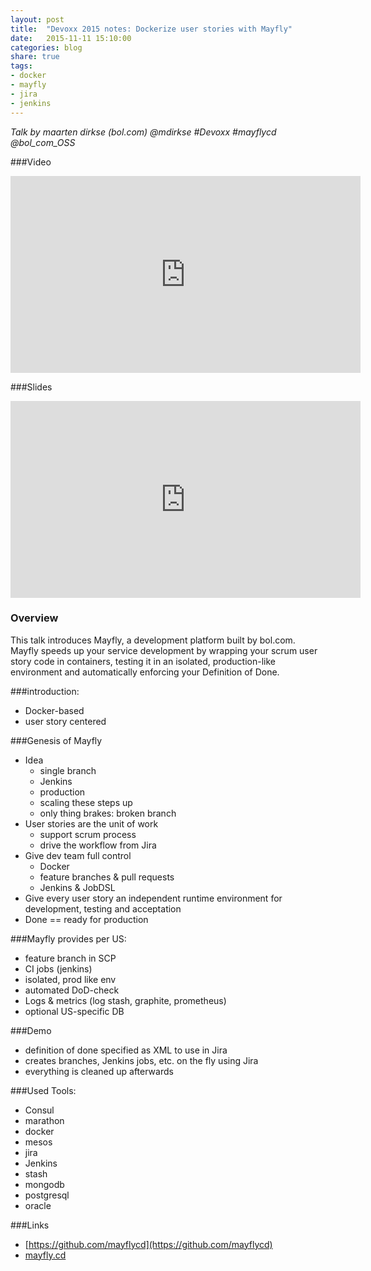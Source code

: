 ```yaml
---
layout: post
title:  "Devoxx 2015 notes: Dockerize user stories with Mayfly"
date:   2015-11-11 15:10:00
categories: blog
share: true
tags:
- docker
- mayfly
- jira
- jenkins
---
```


*Talk by maarten dirkse (bol.com)
 @mdirkse #Devoxx #mayflycd
 @bol_com_OSS*

###Video
<iframe width="560" height="315" src="https://www.youtube.com/embed/cHU8yEV8FwQ" frameborder="0" allowfullscreen></iframe>

###Slides
<iframe width="560" height="315" src="http://mayflycd.github.io/mayfly-talks/2015-06-25_Mayfly---Dockerize-your-user-stories-indepth_bol.com/#/" frameborder="0" allowfullscreen></iframe>

### Overview
This talk introduces Mayfly, a development platform built by bol.com. Mayfly speeds up your service development by wrapping your scrum user story code in containers, testing it in an isolated, production-like environment and automatically enforcing your Definition of Done.

###introduction:
- Docker-based
- user story centered

###Genesis of Mayfly
- Idea
    - single branch
    - Jenkins
    - production
    - scaling these steps up
    - only thing brakes: broken branch
- User stories are the unit of work
    - support scrum process
    - drive the workflow from Jira
- Give dev team full control
    - Docker
    - feature branches & pull requests
    - Jenkins & JobDSL
- Give every user story an independent runtime environment for development, testing and acceptation
- Done == ready for production

###Mayfly provides per US:
- feature branch in SCP
- CI jobs (jenkins)
- isolated, prod like env
- automated DoD-check
- Logs & metrics (log stash, graphite, prometheus)
- optional US-specific DB

###Demo
- definition of done specified as XML to use in Jira
- creates branches, Jenkins jobs, etc. on the fly using Jira
- everything is cleaned up afterwards

###Used Tools:
- Consul
- marathon
- docker
- mesos
- jira
- Jenkins
- stash
- mongodb
- postgresql
- oracle

###Links
- [https://github.com/mayflycd](https://github.com/mayflycd)
- [mayfly.cd](mayfly.cd)


